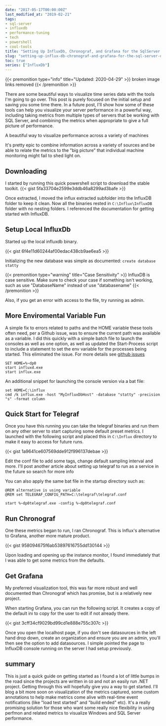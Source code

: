 ```yaml
---
date: "2017-05-17T00:00:00Z"
last_modified_at: "2019-02-21"
tags:
- sql-server
- influxdb
- performance-tuning
- tech
- powershell
- cool-tools
title: "Setting Up InfluxDb, Chronograf, and Grafana for the SqlServer Dev"
slug: "setting-up-influx-db-chronograf-and-grafana-for-the-sql-server-dev"
toc: true
series: ["InfluxDb"]
---
```


{{< premonition type="info" title="Updated: 2020-04-29" >}}
broken image links removed
{{< /premonition >}}

There are some beautiful ways to visualize time series data with the tools I'm going to go over. This post is purely focused on the initial setup and saving you some time there. In a future post, I'll show how some of these tools can help you visualize your server performance in a powerful way, including taking metrics from multiple types of servers that be working with SQL Server, and combining the metrics when appropriate to give a full picture of performance.

A beautiful way to visualize performance across a variety of machines

It's pretty epic to combine information across a variety of sources and be able to relate the metrics to the "big picture" that individual machine monitoring might fail to shed light on.

## Downloading

I started by running this quick powershell script to download the stable toolkit.
{{< gist 5fa33704e2599e3ddb46a8299ad3bafe >}}

Once extracted, I moved the influx extracted subfolder into the InfluxDB folder to keep it clean. Now all the binaries rested in `C:\Influx\InfluxDB` folder with no nesting folders.
I referenced the documentation for getting started with InfluxDB.

## Setup Local InfluxDb

Started up the local influxdb binary.

{{< gist 6f4e11d60244af00edac438cb9ae6ea5 >}}

Initializing the new database was simple as documented: `create database statty`

{{< premonition type="warning" title="Case Sensitivity" >}}
InfluxDB is case sensitive. Make sure to check your case if something isn't working, such as use "DatabaseName" instead of use "databasename"
{{< /premonition >}}

Also, if you get an error with access to the file, try running as admin.

## More Enviromental Variable Fun

A simple fix to errors related to paths and the HOME variable these tools often need, per a Github issue, was to ensure the current path was available as a variable. I did this quickly with a simple batch file to launch the consoles as well as one option, as well as updated the Start-Process script to include a statement to set the env variable for the processes being started. This eliminated the issue. For more details see [github issues](http://bit.ly/2nJib1P)

```batch
SET HOME=%~dp0
start influxd.exe
start influx.exe
```

An additional snippet for launching the console version via a bat file:

```batch
set HOME=C:\influx
cmd /k influx.exe -host "MyInfluxDbHost" -database "statty" -precision "s" -format column
```

## Quick Start for Telegraf

Once you have this running you can take the telegraf binaries and run them on any other server to start capturing some default preset metrics. I launched with the following script and placed this in `C:\Influx` directory to make it easy to access for future runs.

{{< gist 1a9641ce607569dde912f996137debae >}}

Edit the conf file to add some tags, change default sampling interval and more. I'll post another article about setting up telegraf to run as a service in the future so search for more info

You can also apply the same bat file in the startup directory such as:

```batch
@REM alternative is using variable
@REM set TELEGRAF_CONFIG_PATH=C:\telegraf\telegraf.conf

start %~dp0telegraf.exe -config %~dp0telegraf.conf
```

## Run Chronograf

One these metrics began to run, I ran Chronograf. This is Influx's alternative to Grafana, another more mature product.

{{< gist 958094675f6ab53897616755dd130144 >}}

Upon loading and opening up the instance monitor, I found immediately that I was able to get some metrics from the defaults.

## Get Grafana

My preferred visualization tool, this was far more robust and well documented than Chronograf which has promise, but is a relatively new project.

When starting Grafana, you can run the following script. It creates a copy of the default ini to copy for the user to edit if not already there.

{{< gist 3cff34cf9029bd99cd1e888e755c307c >}}

Once you open the localhost page, if you don't see datasources in the left hand drop down, create an organization and ensure you are an admin, you'll then see the option to add datasources. I simple pointed the page to InfluxDB console running on the server I had setup previously.

## summary

This is just a quick guide on getting started as I found a lot of little bumps in the road since the projects are written in `GO` and not an easily run .NET project. Getting through this will hopefully give you a way to get started. I'll blog a bit more soon on visualization of the metrics captured, some custom annotations to help make metrics come alive with real-time event notifications (like "load test started" and "build ended" etc). It's a really promising solution for those who want some really nice flexibility in using perfmon and related metrics to visualize Windows and SQL Server performance.
